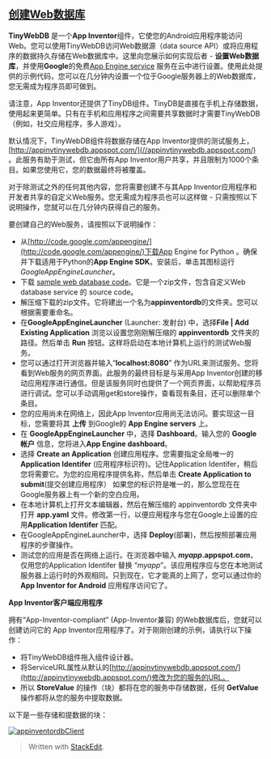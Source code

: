 ## [创建Web数据库](https://appinventorapi.com/program-an-api-python/ "创建Web数据库")

**TinyWebDB** 是一个**App Inventor**组件，它使您的Android应用程序能访问Web。您可以使用TinyWebDB访问Web数据源（data source API）或将应用程序的数据持久存储在Web数据库中。这里向您展示如何实现后者 - **设置Web数据库**，并使用**Google**的免费[App Engine service](https://en.wikipedia.org/wiki/Google_App_Engine) 服务在云中进行设置。使用此处提供的示例代码，您可以在几分钟内设置一个位于Google服务器上的Web数据库，您无需成为程序员即可做到。

请注意，App Inventor还提供了TinyDB组件。TinyDB是直接在手机上存储数据，使用起来更简单。只有在手机和应用程序之间需要共享数据时才需要TinyWebDB（例如，社交应用程序，多人游戏）。

默认情况下，TinyWebDB组件将数据存储在App Inventor提供的测试服务上，[http://appinvtinywebdb.appspot.com/](//appinvtinywebdb.appspot.com/) 。此服务有助于测试，但它由所有App Inventor用户共享，并且限制为1000个条目。如果您使用它，您的数据最终将被覆盖。

对于除测试之外的任何其他内容，您将需要创建不与其App Inventor应用程序和开发者共享的自定义Web服务。您无需成为程序员也可以这样做 - 只需按照以下说明操作，您就可以在几分钟内获得自己的服务。

要创建自己的Web服务，请按照以下说明操作：

-   从[http://code.google.com/appengine/](http://code.google.com/appengine/)下载App Engine for Python 。确保并下载适用于Python的**App Engine SDK**。安装后，单击其图标运行 _GoogleAppEngineLauncher_。
-   下载 [sample web database code](http://sites.google.com/site/appinventor/sample-tinywebdb-services/appinventordb.zip?attredirects=0&d=1)。它是一个zip文件，包含自定义Web database service 的 source code。
-   解压缩下载的zip文件。它将建出一个名为**appinventordb**的文件夹。您可以根据需要重命名。
-   在**GoogleAppEngineLauncher** (Launcher: 发射台) 中，选择**File | Add Existing Application** 浏览以设置您刚刚解压缩的 **appinventordb** 文件夹的路径。然后单击 **Run** 按钮。这样将启动在本地计算机上运行的测试Web服务。
-   您可以通过打开浏览器并输入“__localhost:8080__” 作为URL来测试服务。您将看到Web服务的网页界面。此服务的最终目标是与采用App Inventor创建的移动应用程序进行通信。但是该服务同时也提供了一个网页界面，以帮助程序员进行调试。您可以手动调用get和store操作，查看现有条目，还可以删除单个条目。
-   您的应用尚未在网络上，因此App Inventor应用尚无法访问。要实现这一目标，您需要将其 **上传** 到Google的 **App Engine servers** 上。
-   在 **GoogleAppEngineLauncher** 中，选择 **Dashboard**。输入您的 **Google帐户** 信息，您将进入**App Engine dashboard**。
-   选择 **Create an Application** 创建应用程序。您需要指定全局唯一的**Application Identifer** (应用程序标识符)。记住Application Identifer，稍后您将需要它。为您的应用程序提供名称，然后单击 **Create Application to submit**(提交创建应用程序） 如果您的标识符是唯一的，那么您现在在Google服务器上有一个新的空白应用。
-   在本地计算机上打开文本编辑器，然后在解压缩的 appinventordb 文件夹中打开 __app.yaml__ 文件。修改第一行，以便应用程序与您在Google上设置的应用**Application Identifer** 匹配。
-   在GoogleAppEngineLauncher中，选择 **Deploy**(部署)，然后按照部署应用程序的步骤操作。
-   测试您的应用是否在网络上运行。在浏览器中输入 **_myapp_.appspot.com**，仅用您的Application Identifer 替换 “_myapp_”。该应用程序应与您在本地测试服务器上运行时的外观相同。只到现在，它才能真的上网了，您可以通过你的 **App Inventor for Android** 应用程序访问它了。

**App Inventor客户端应用程序**

拥有“App-Inventor-compliant” (App-Inventor兼容) 的Web数据库后，您就可以创建访问它的 App Inventor应用程序了。对于刚刚创建的示例，请执行以下操作：

-   将TinyWebDB组件拖入组件设计器。
-   将ServiceURL属性从默认的[http://appinvtinywebdb.appspot.com/](http://appinvtinywebdb.appspot.com/)修改为您的服务的URL。
-   所以 **StoreValue** 的操作（块）都将在您的服务中存储数据，任何 **GetValue**操作都将从您的服务中提取数据。

以下是一些存储和提数据的块：

[![](https://appinventormash.files.wordpress.com/2010/07/appinventordbclient.png?w=468&h=316 "appinventordbClient")](https://appinventormash.files.wordpress.com/2010/07/appinventordbclient.png)


> Written with [StackEdit](https://stackedit.io/).
<!--stackedit_data:
eyJoaXN0b3J5IjpbLTQxNjQzMTgyMyw0MzE2Mjg4NzksLTE5OD
YyMjI3MzAsMTk1Nzk0NTQ1NSwxNzk5MzMxODg5LDczMDk5ODEx
Nl19
-->